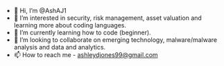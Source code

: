 - 👋 Hi, I’m @AshAJ1
- 👀 I’m interested in security, risk management, asset valuation and learning more about coding languages.
- 🌱 I’m currently learning how to code (beginner).
- 💞️ I’m looking to collaborate on emerging technology, malware/malware analysis and data and analytics. 
- 📫 How to reach me - ashleydjones99@gmail.com

<!---
AshAJ1/AshAJ1 is a ✨ special ✨ repository because its `README.md` (this file) appears on your GitHub profile.
You can click the Preview link to take a look at your changes.
--->

